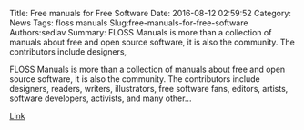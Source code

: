 Title: Free manuals for Free Software
Date: 2016-08-12 02:59:52
Category: News
Tags: floss manuals
Slug:free-manuals-for-free-software
Authors:sedlav
Summary: FLOSS Manuals is more than a collection of manuals about free and open source software, it is also the community. The contributors include designers, 

FLOSS Manuals is more than a collection of manuals about free and open source software, it is also the community. The contributors include designers, readers, writers, illustrators, free software fans, editors, artists, software developers, activists, and many other...

[Link](http://www.flossmanuals.org/)

